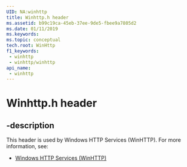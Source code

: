 ```yaml
---
UID: NA:winhttp
title: Winhttp.h header
ms.assetid: b99c19ca-45eb-37ee-9de5-fbee9a7805d2
ms.date: 01/11/2019
ms.keywords: 
ms.topic: conceptual
tech.root: WinHttp
f1_keywords:
 - winhttp
 - winhttp/winhttp
api_name:
 - winhttp
---
```


# Winhttp.h header


## -description

This header is used by Windows HTTP Services (WinHTTP). For more information, see:

- [Windows HTTP Services (WinHTTP)](../_winhttp/index.md)

